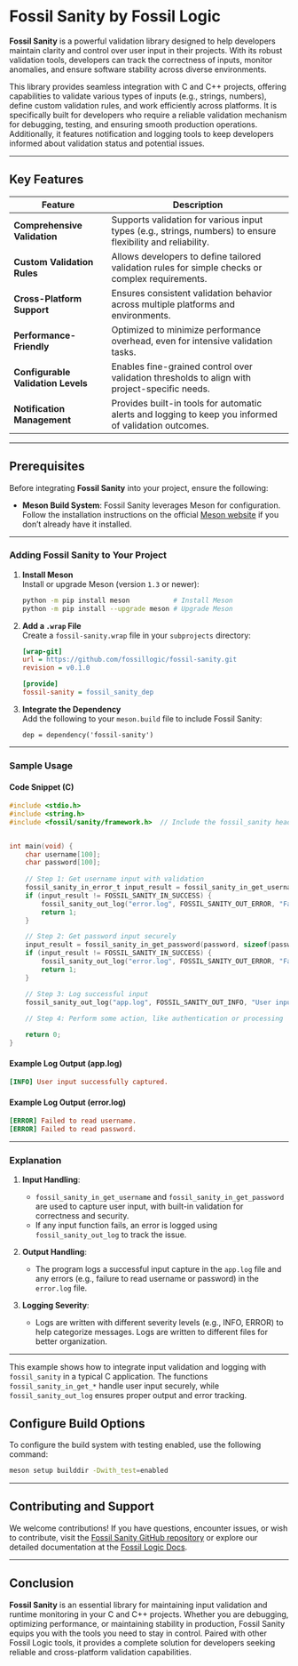 # **Fossil Sanity by Fossil Logic**

**Fossil Sanity** is a powerful validation library designed to help developers maintain clarity and control over user input in their projects. With its robust validation tools, developers can track the correctness of inputs, monitor anomalies, and ensure software stability across diverse environments.

This library provides seamless integration with C and C++ projects, offering capabilities to validate various types of inputs (e.g., strings, numbers), define custom validation rules, and work efficiently across platforms. It is specifically built for developers who require a reliable validation mechanism for debugging, testing, and ensuring smooth production operations. Additionally, it features notification and logging tools to keep developers informed about validation status and potential issues.

---

## **Key Features**

| Feature                        | Description                                                                                             |
|--------------------------------|---------------------------------------------------------------------------------------------------------|
| **Comprehensive Validation**   | Supports validation for various input types (e.g., strings, numbers) to ensure flexibility and reliability. |
| **Custom Validation Rules**    | Allows developers to define tailored validation rules for simple checks or complex requirements.        |
| **Cross-Platform Support**     | Ensures consistent validation behavior across multiple platforms and environments.                      |
| **Performance-Friendly**       | Optimized to minimize performance overhead, even for intensive validation tasks.                        |
| **Configurable Validation Levels** | Enables fine-grained control over validation thresholds to align with project-specific needs.         |
| **Notification Management**    | Provides built-in tools for automatic alerts and logging to keep you informed of validation outcomes.    |

---

## **Prerequisites**

Before integrating **Fossil Sanity** into your project, ensure the following:

- **Meson Build System**: Fossil Sanity leverages Meson for configuration. Follow the installation instructions on the official [Meson website](https://mesonbuild.com/Getting-meson.html) if you don’t already have it installed.

---

### **Adding Fossil Sanity to Your Project**

1. **Install Meson**  
   Install or upgrade Meson (version `1.3` or newer):

   ```sh
   python -m pip install meson           # Install Meson
   python -m pip install --upgrade meson # Upgrade Meson
   ```

2. **Add a `.wrap` File**  
   Create a `fossil-sanity.wrap` file in your `subprojects` directory:

   ```ini
   [wrap-git]
   url = https://github.com/fossillogic/fossil-sanity.git
   revision = v0.1.0

   [provide]
   fossil-sanity = fossil_sanity_dep
   ```

3. **Integrate the Dependency**  
   Add the following to your `meson.build` file to include Fossil Sanity:

   ```meson
   dep = dependency('fossil-sanity')
   ```

---

### Sample Usage

#### Code Snippet (C)

```c
#include <stdio.h>
#include <string.h>
#include <fossil/sanity/framework.h>  // Include the fossil_sanity header


int main(void) {
    char username[100];
    char password[100];
    
    // Step 1: Get username input with validation
    fossil_sanity_in_error_t input_result = fossil_sanity_in_get_username(username, sizeof(username));
    if (input_result != FOSSIL_SANITY_IN_SUCCESS) {
        fossil_sanity_out_log("error.log", FOSSIL_SANITY_OUT_ERROR, "Failed to read username.");
        return 1;
    }

    // Step 2: Get password input securely
    input_result = fossil_sanity_in_get_password(password, sizeof(password));
    if (input_result != FOSSIL_SANITY_IN_SUCCESS) {
        fossil_sanity_out_log("error.log", FOSSIL_SANITY_OUT_ERROR, "Failed to read password.");
        return 1;
    }

    // Step 3: Log successful input
    fossil_sanity_out_log("app.log", FOSSIL_SANITY_OUT_INFO, "User input successfully captured.");
    
    // Step 4: Perform some action, like authentication or processing

    return 0;
}
```

#### Example Log Output (app.log)

```ini
[INFO] User input successfully captured.
```

#### Example Log Output (error.log)

```ini
[ERROR] Failed to read username.
[ERROR] Failed to read password.
```

---

### Explanation

1. **Input Handling**:
    - `fossil_sanity_in_get_username` and `fossil_sanity_in_get_password` are used to capture user input, with built-in validation for correctness and security.
    - If any input function fails, an error is logged using `fossil_sanity_out_log` to track the issue.

2. **Output Handling**:
    - The program logs a successful input capture in the `app.log` file and any errors (e.g., failure to read username or password) in the `error.log` file.

3. **Logging Severity**:
    - Logs are written with different severity levels (e.g., INFO, ERROR) to help categorize messages. Logs are written to different files for better organization.

---

This example shows how to integrate input validation and logging with `fossil_sanity` in a typical C application. The functions `fossil_sanity_in_get_*` handle user input securely, while `fossil_sanity_out_log` ensures proper output and error tracking.

## **Configure Build Options**

To configure the build system with testing enabled, use the following command:

```sh
meson setup builddir -Dwith_test=enabled
```

---

## **Contributing and Support**

We welcome contributions! If you have questions, encounter issues, or wish to contribute, visit the [Fossil Sanity GitHub repository](https://github.com/fossillogic/fossil-sanity) or explore our detailed documentation at the [Fossil Logic Docs](https://fossillogic.com/docs).

---

## **Conclusion**

**Fossil Sanity** is an essential library for maintaining input validation and runtime monitoring in your C and C++ projects. Whether you are debugging, optimizing performance, or maintaining stability in production, Fossil Sanity equips you with the tools you need to stay in control. Paired with other Fossil Logic tools, it provides a complete solution for developers seeking reliable and cross-platform validation capabilities.
